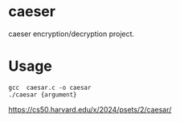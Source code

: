 # caeser
caeser encryption/decryption project. 

# Usage
```
gcc  caesar.c -o caesar
./caesar {argument}
```

https://cs50.harvard.edu/x/2024/psets/2/caesar/
